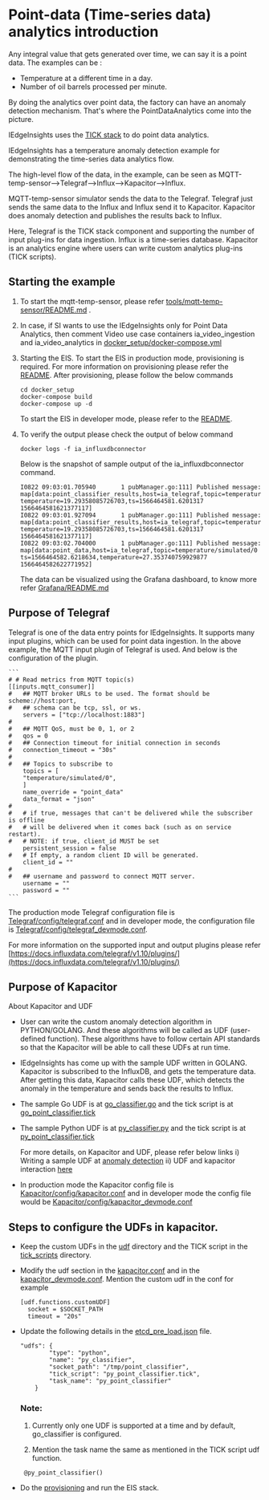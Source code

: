 # Point-data (Time-series data) analytics introduction

Any integral value that gets generated over time, we can say it is a point data.
The examples can be :
* Temperature at a different time in a day.
* Number of oil barrels processed per minute.

By doing the analytics over point data, the factory can have an anomaly detection mechanism.
That's where the PointDataAnalytics come into the picture.

IEdgeInsights uses the [TICK stack](https://www.influxdata.com/time-series-platform/)
to do point data analytics.

IEdgeInsights has a temperature anomaly detection example for demonstrating the time-series data analytics flow.

The high-level flow of the data, in the example, can be seen as MQTT-temp-sensor-->Telegraf-->Influx-->Kapacitor-->Influx.

MQTT-temp-sensor simulator sends the data to the Telegraf. Telegraf just sends the same data to the
Influx and Influx send it to Kapacitor. Kapacitor does anomaly detection and publishes the results back to
Influx.

Here,
Telegraf is the TICK stack component and supporting the number of input plug-ins for data ingestion.
Influx is a time-series database.
Kapacitor is an analytics engine where users can write custom analytics plug-ins (TICK scripts).

## Starting the example

1. To start the mqtt-temp-sensor, please refer [tools/mqtt-temp-sensor/README.md](../tools/mqtt-temp-sensor/README.md) .

2. In case, if SI wants to use the IEdgeInsights only for Point Data Analytics,
   then comment Video use case containers ia_video_ingestion and ia_video_analytics in [docker_setup/docker-compose.yml](../docker_setup/docker-compose.yml)

3. Starting the EIS.
   To start the EIS in production mode, provisioning is required. For more information on provisioning
   please refer the [README](../README.md#provision-eis).
   After provisioning, please follow the below commands
   ```
   cd docker_setup
   docker-compose build
   docker-compose up -d
   ```

   To start the EIS in developer mode, please refer to the [README](../README.md#provision-eis).

4. To verify the output please check the output of below command
   ```
   docker logs -f ia_influxdbconnector
   ```

   Below is the snapshot of sample output of the ia_influxdbconnector command.
   ```
   I0822 09:03:01.705940       1 pubManager.go:111] Published message: map[data:point_classifier_results,host=ia_telegraf,topic=temperature/simulated/0 temperature=19.29358085726703,ts=1566464581.6201317 1566464581621377117] 
   I0822 09:03:01.927094       1 pubManager.go:111] Published message: map[data:point_classifier_results,host=ia_telegraf,topic=temperature/simulated/0 temperature=19.29358085726703,ts=1566464581.6201317 1566464581621377117]
   I0822 09:03:02.704000       1 pubManager.go:111] Published message: map[data:point_data,host=ia_telegraf,topic=temperature/simulated/0 ts=1566464582.6218634,temperature=27.353740759929877 1566464582622771952]
   ```

   The data can be visualized using the Grafana dashboard, to know more refer [Grafana/README.md](../Grafana/README.md)

## Purpose of Telegraf
Telegraf is one of the data entry points for IEdgeInsights. It supports many input plugins, which can be used for
point data ingestion. In the above example, the MQTT input plugin of Telegraf is used. And below is the configuration
of the plugin.

    ```
    # # Read metrics from MQTT topic(s)
    [[inputs.mqtt_consumer]]
    #   ## MQTT broker URLs to be used. The format should be scheme://host:port,
    #   ## schema can be tcp, ssl, or ws.
        servers = ["tcp://localhost:1883"]
    #
    #   ## MQTT QoS, must be 0, 1, or 2
    #   qos = 0
    #   ## Connection timeout for initial connection in seconds
    #   connection_timeout = "30s"
    #
    #   ## Topics to subscribe to
        topics = [
        "temperature/simulated/0",
        ]
        name_override = "point_data"
        data_format = "json"
    #
    #   # if true, messages that can't be delivered while the subscriber is offline
    #   # will be delivered when it comes back (such as on service restart).
    #   # NOTE: if true, client_id MUST be set
        persistent_session = false
    #   # If empty, a random client ID will be generated.
        client_id = ""
    #
    #   ## username and password to connect MQTT server.
        username = ""
        password = ""
    ```

The production mode Telegraf configuration file is
[Telegraf/config/telegraf.conf](../Telegraf/config/telegraf.conf) and in developer mode,
the configuration file is
[Telegraf/config/telegraf_devmode.conf](../Telegraf/config/telegraf_devmode.conf).

For more information on the supported input and output plugins please refer
[https://docs.influxdata.com/telegraf/v1.10/plugins/](https://docs.influxdata.com/telegraf/v1.10/plugins/)

## Purpose of Kapacitor

  About Kapacitor and UDF
  * User can write the custom anomaly detection algorithm in PYTHON/GOLANG. And these algorithms will be called as
    UDF (user-defined function). These algorithms have to follow certain API standards so that the Kapacitor will be able to
    call these UDFs at run time.

  * IEdgeInsights has come up with the sample UDF written in GOLANG. Kapacitor is subscribed to the InfluxDB, and
    gets the temperature data. After getting this data, Kapacitor calls these UDF, which detects the anomaly in the temperature
    and sends back the results to Influx.

  * The sample Go UDF is at [go_classifier.go](udf/go_point_classifier.go) and
    the tick script  is at [go_point_classifier.tick](TICK_script/go_point_classifier.tick)

  * The sample Python UDF is at [py_classifier.py](udf/py_point_classifier.py) and
    the tick script  is at [py_point_classifier.tick](TICK_script/py_point_classifier.tick)

    For more details, on Kapacitor and UDF, please refer below links
    i)  Writing a sample UDF at [anomaly detection](https://docs.influxdata.com/kapacitor/v1.5/guides/anomaly_detection/)
    ii) UDF and kapacitor interaction [here](https://docs.influxdata.com/kapacitor/v1.5/guides/socket_udf/)

  * In production mode the Kapacitor config file is
    [Kapacitor/config/kapacitor.conf](./config/kapacitor.conf)
    and in developer mode the config file would be
    [Kapacitor/config/kapacitor_devmode.conf](./config/kapacitor_devmode.conf)

## Steps to configure the UDFs in kapacitor.

  * Keep the custom UDFs in the [udf](udf) directory and the TICK script in the [tick_scripts](tick_scripts) directory.

  * Modify the udf section in the [kapacitor.conf](config/kapacitor.conf) and in the [kapacitor_devmode.conf](config/kapacitor_devmode.conf).
    Mention the custom udf in the conf
    for example
    ```
    [udf.functions.customUDF]
      socket = $SOCKET_PATH
      timeout = "20s"
    ```

  * Update the following details in the [etcd_pre_load.json](../../docker_setup/provision/config/etcd_pre_load.json) file.
    ```
    "udfs": {
            "type": "python",
            "name": "py_classifier",
            "socket_path": "/tmp/point_classifier",
            "tick_script": "py_point_classifier.tick",
            "task_name": "py_point_classifier"
        }
    ```
    ### Note:
    1. Currently only one UDF is supported at a time and by default, go_classifier is configured.

    2. Mention the task name the same as mentioned in the TICK script udf function.
      ```
       @py_point_classifier()
      ```

  * Do the [provisioning](../README.md#provision-eis) and run the EIS stack.